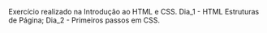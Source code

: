 Exercício realizado na Introdução ao HTML e CSS.
Dia_1 - HTML Estruturas de Página;
Dia_2 - Primeiros passos em CSS.
